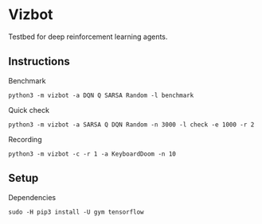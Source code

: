 Vizbot
======

Testbed for deep reinforcement learning agents.

## Instructions

Benchmark

```shell
python3 -m vizbot -a DQN Q SARSA Random -l benchmark
```

Quick check

```shell
python3 -m vizbot -a SARSA Q DQN Random -n 3000 -l check -e 1000 -r 2
```

Recording

```shell
python3 -m vizbot -c -r 1 -a KeyboardDoom -n 10
```

## Setup

Dependencies

```shell
sudo -H pip3 install -U gym tensorflow
```
